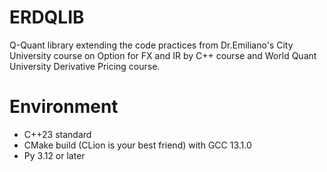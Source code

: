 # ERDQLIB
Q-Quant library extending the code practices from Dr.Emiliano's City University course on Option for FX and IR by C++ course and World Quant University Derivative Pricing course. <br>

# Environment
- C++23 standard
- CMake build (CLion is your best friend) with GCC 13.1.0
- Py 3.12 or later
